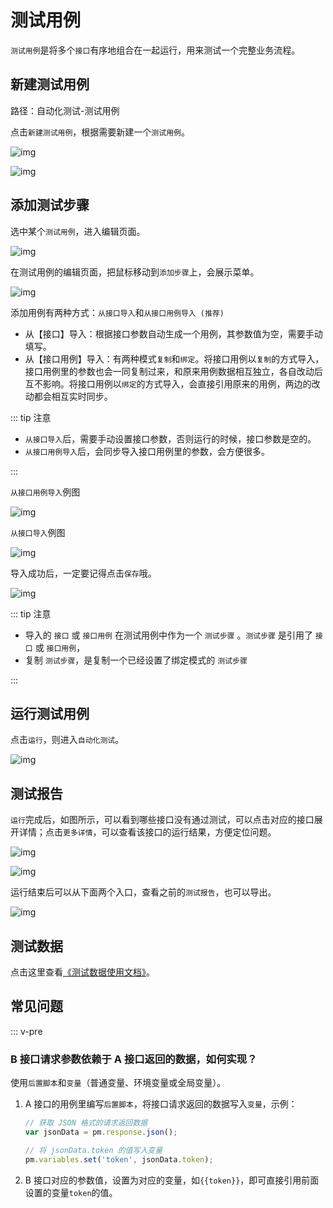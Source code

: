 # 测试用例

`测试用例`是将多个`接口`有序地组合在一起运行，用来测试一个完整业务流程。

## 新建测试用例

路径：自动化测试-测试用例

点击`新建测试用例`，根据需要新建一个`测试用例`。

![img](../../assets/img/test-manage/test-case-1.png)

![img](../../assets/img/test-manage/test-case-2.png)

## 添加测试步骤

选中某个`测试用例`，进入编辑页面。

![img](../../assets/img/test-manage/test-case-3.png)

在测试用例的编辑页面，把鼠标移动到`添加步骤`上，会展示菜单。

![img](../../assets/img/test-manage/test-case-4.png)

添加用例有两种方式：`从接口导入`和`从接口用例导入 (推荐)`

- 从【接口】导入：根据接口参数自动生成一个用例，其参数值为空，需要手动填写。
- 从【接口用例】导入：有两种模式`复制`和`绑定`。将接口用例以`复制`的方式导入，接口用例里的参数也会一同复制过来，和原来用例数据相互独立，各自改动后互不影响。将接口用例以`绑定`的方式导入，会直接引用原来的用例，两边的改动都会相互实时同步。

::: tip 注意

- `从接口导入`后，需要手动设置接口参数，否则运行的时候，接口参数是空的。
- `从接口用例导入`后，会同步导入接口用例里的参数，会方便很多。

:::

`从接口用例导入`例图

![img](../../assets/img/test-manage/test-case-5.png)

`从接口导入`例图

![img](../../assets/img/test-manage/test-case-6.png)

导入成功后，一定要记得点击`保存`哦。

![img](../../assets/img/test-manage/test-case-7.png)

::: tip 注意

- 导入的 `接口` 或 `接口用例` 在测试用例中作为一个 `测试步骤` 。`测试步骤` 是引用了 `接口` 或 `接口用例`，
- 复制 `测试步骤`，是复制一个已经设置了绑定模式的 `测试步骤`

:::

## 运行测试用例

点击`运行`，则进入`自动化测试`。

![img](../../assets/img/test-manage/test-case-8.png)

## 测试报告

`运行`完成后，如图所示，可以看到哪些接口没有通过测试，可以点击对应的接口展开详情；点击`更多详情`，可以查看该接口的运行结果，方便定位问题。

![img](../../assets/img/test-manage/test-case-9.png)

![img](../../assets/img/test-manage/test-case-10.png)

运行结束后可以从下面两个入口，查看之前的`测试报告`，也可以导出。

![img](../../assets/img/test-manage/test-case-11.png)

## 测试数据

点击这里查看[《测试数据使用文档》](../test-data/)。

## 常见问题

::: v-pre

### B 接口请求参数依赖于 A 接口返回的数据，如何实现？

使用`后置脚本`和`变量`（普通变量、环境变量或全局变量）。

1. A 接口的用例里编写`后置脚本`，将接口请求返回的数据写入`变量`，示例：

   ```javascript
   // 获取 JSON 格式的请求返回数据
   var jsonData = pm.response.json();

   // 将 jsonData.token 的值写入变量
   pm.variables.set('token', jsonData.token);
   ```

2. B 接口对应的参数值，设置为对应的变量，如`{{token}}`，即可直接引用前面设置的变量`token`的值。
